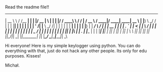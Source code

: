 Read the readme file!!








  _______     _________ _    _  ____  _   _         _  __________     ___      ____   _____  _____ ______ _____  
 |  __ \ \   / /__   __| |  | |/ __ \| \ | |       | |/ /  ____\ \   / / |    / __ \ / ____|/ ____|  ____|  __ \ 
 | |__) \ \_/ /   | |  | |__| | |  | |  \| |       | ' /| |__   \ \_/ /| |   | |  | | |  __| |  __| |__  | |__) |
 |  ___/ \   /    | |  |  __  | |  | | . ` |       |  < |  __|   \   / | |   | |  | | | |_ | | |_ |  __| |  _  / 
 | |      | |     | |  | |  | | |__| | |\  |       | . \| |____   | |  | |___| |__| | |__| | |__| | |____| | \ \ 
 |_|      |_|     |_|  |_|  |_|\____/|_| \_|       |_|\_\______|  |_|  |______\____/ \_____|\_____|______|_|  \_\
                                                                                                                 
                                                                                                                 
                                                                                                                 
                                                                                                                 
                                                                                                                 
                                                                                                                 
                                                                                                                 
                                                                                                               
                                                                                                              
Hi everyone! Here is my simple keylogger using python. You can do everything with that, just do not hack any other people. Its only for edu purposes.
Kisses!

Michał.
